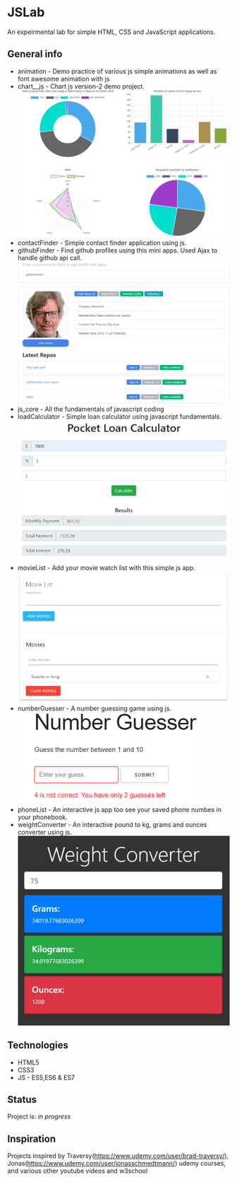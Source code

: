 # JSLab
An expeirmental lab for simple HTML, CSS and JavaScript applications. 

## General info
* animation - Demo practice of various js simple animations as well as font awesome animation with js
* chart__js - Chart js version-2 demo project.
![Example screenshot](./chart__js/chartjs.png)
* contactFinder - Simple contact finder application using js.
* githubFinder - Find github profiles using this mini apps. Used Ajax to handle github api call.
![Example screenshot](./githubfinder/gitfind.png)
* js_core - All the fundamentals of javascript coding
* loadCalculator - Simple loan calculator using javascript fundamentals. 
![Example screenshot](./loanCalculator/loanCalc.png)
* movieList - Add your movie watch list with this simple js app.
![Example screenshot](./movieList/movieList.png)
* numberGuesser - A number guessing game using js.<br>
![Example screenshot](./numberGuesser/guess.png)
* phoneList - An interactive js app too see your saved phone numbes in your phonebook. 
* weightConverter - An interactive pound to kg, grams and ounces converter using js. 
![Example screenshot](./weightConverter/weight.png)

## Technologies
* HTML5
* CSS3
* JS - ES5,ES6 & ES7

## Status
Project is: _in progress_

## Inspiration
Projects inspired by Traversy(https://www.udemy.com/user/brad-traversy/), Jonas(https://www.udemy.com/user/jonasschmedtmann/) udemy courses, and various other youtube videos and w3school
